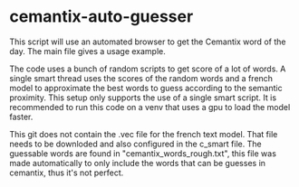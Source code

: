 # cemantix-auto-guesser
This script will use an automated browser to get the Cemantix word of the day. The main file gives a usage example.

The code uses a bunch of random scripts to get score of a lot of words. A single smart thread uses the scores of the random words and a french model to approximate the best words to guess according to the semantic proximity.
This setup only supports the use of a single smart script.
It is recommended to run this code on a venv that uses a gpu to load the model faster.

This git does not contain the .vec file for the french text model. That file needs to be downloded and also configured in the c_smart file. The guessable words are found in "cemantix_words_rough.txt", this file was made automatically to only include the words that can be guesses in cemantix, thus it's not perfect.
